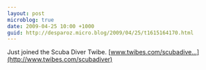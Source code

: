 ```yaml
---
layout: post
microblog: true
date: 2009-04-25 10:00 +1000
guid: http://desparoz.micro.blog/2009/04/25/t1615164170.html
---
```

Just joined the Scuba Diver Twibe. [www.twibes.com/scubadive...](http://www.twibes.com/scubadiver)
